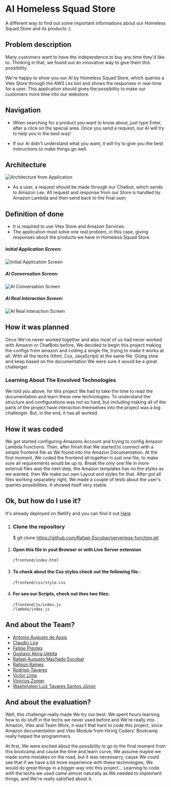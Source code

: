 # AI Homeless Squad Store

A different way to find out some important informations about our Homeless Squad Store and its products :)

## Problem description

Many customers want to have the independence to buy any time they'd like to. Thinking in that, we found out an innovative way to give them this possibility.

We're happy to show you our AI by Homeless Squad Store, which queries a Vtex Store through the AWS Lex bot and shows the responses in real-time for a user. This application should gives the possibility to make our customers more time into our webstore.

## Navigation
 - When searching for a product you want to know about, just type Enter, after a click on the special area. Once you send a request, our AI will try to help you in the best way!
 
- If our Ai didn't understand what you want, it will try to give you the best instructions to make things go well.
 

## Architecture


 ![Architecture from Application](https://media.discordapp.net/attachments/748631628665847850/755232872910028800/unknown.png) 
 
- As a user, a request should be made through our Chatbot, which sends to Amazon Lex. All request and response from our Store is handled by Amazon Lambda and then send back to the final user;
 

## Definition of done
- It is required to use Vtex Store and Amazon Services.
- The application must solve one real problem, in this case, giving responses about the products we have in Homeless Squad Store.
##### Initial Application Screen:

 ![Initial Application Screen](https://uploaddeimagens.com.br/images/002/879/524/full/Captura_de_Tela_2020-09-15_a%CC%80s_00.48.58.png?1600141869) 

##### AI Conversation Screen:

 ![AI Conversation Screen](https://uploaddeimagens.com.br/images/002/879/525/full/Captura_de_Tela_2020-09-15_a%CC%80s_00.49.12.png?1600141888) 

##### AI Real Interaction Screen:

 ![AI Real Interaction Screen](https://uploaddeimagens.com.br/images/002/879/527/full/Captura_de_Tela_2020-09-15_a%CC%80s_00.50.01.png?1600141907) 

## How it was planned

Once We've never worked together and also most of us had never worked with Amazon or ChatBots before, We decided to begin this project making the configs from amazon and coding a single file, trying to make it works at all. With all the techs (Html, Css, JavaScript) at the same file. Going slow and keep based on the documentation We were sure it would be a great challenger.

### Learning About The Envolved Technologies

We told you above, for this project We had to take the time to read the documentation and learn these new technologies. To understand the structure and configurations was not so hard, but including making all of the parts of the project have interaction themselves into the project was a big challenger. But, in the end, it has all worked.

## How it was coded

We got started configuring Amazons Account and trying to config Amazon Lambda Functions. Then, after finish that We started to connect with a simple frontend file as We found into the Amazon Documentation. At the first moment, We coded the frontend all together in just one file, to make sure all requirements would be up to. Break the only one file in more external files was the next step, the Amazon templates has no the styles as we wanted, then We make our own Layout and styles for that. After got all files working separately right, We made a couple of tests about the user's queries possibilities. It showed itself very stable.


## Ok, but how do I use it?
 It's already deployed on Netlify and you can find it out [Here](https://homeless-bot.netlify.app/)
 1. ### Clone the repository
    
    $ git clone https://github.com/Rafael-Escobar/serverless-function.git

2. ####  Open this file in yout Browser or with Live Server extension
    ```
    /frontend/index.html
    ```

3. #### To check about the Css styles check out the following file :
    ```
    /frontend/css/style.css
    ```

4. #### For see our Scripts, check out thes two files:
    ```
    /frontend/js/index.js
    /lambda/index.js
    ```

## And about the Team?
- [Antonio Augusto de Assis](https://github.com/antonio-arcanjo)
- [Claudio Lira](https://github.com/macindex)
- [Felipe Prestes](https://github.com/feprestes)
- [Gustavo Akira Uekita](#)
- [Rafael Augusto Machado Escobar](https://github.com/Rafael-Escobar)
- [Railson Rames](#)
- [Rodrigo Tavares](https://github.com/rtavaresramos)
- [Victor Lima](https://github.com/VictorLima2003)
- [Vinícius Zomer](#)
- [Washington Luiz Tavares Santos Júnior](https://github.com/wjuniori)

## And about the evaluation?

Well, this challenge really made We try our best. We spent hours learning how to do stuff in the techs we never used before and We're really into Amazon, Vtex and Team Work, it was't that hard to code this project, since Amazon documentation and Vtex Module from Hiring Coders' Bootcamp really helped the programmers.

At first, We were excited about the possibility to go to the final moment from this bootcamp and cause the time and learn curve, We assume maybe we made some mistakes on the road, but it was necessarry, cause We could see that if we have a bit more experience with these technologies, We would do great things in a bigger way into this project... Learning to code with the techs we used came almost naturally as We needed to implement things, and We're really satisfied about it.
